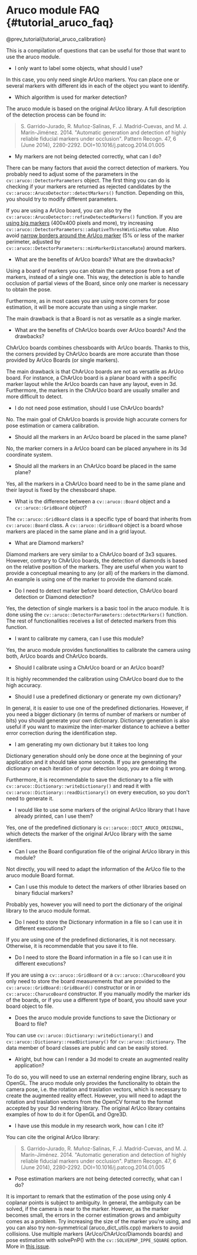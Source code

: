 Aruco module FAQ {#tutorial_aruco_faq}
==============================

@prev_tutorial{tutorial_aruco_calibration}

This is a compilation of questions that can be useful for those that want to use the aruco module.

- I only want to label some objects, what should I use?

In this case, you only need single ArUco markers. You can place one or several markers with different ids in each of the object you want to identify.


- Which algorithm is used for marker detection?

The aruco module is based on the original ArUco library. A full description of the detection process can be found in:

> S. Garrido-Jurado, R. Muñoz-Salinas, F. J. Madrid-Cuevas, and M. J. Marín-Jiménez. 2014.
> "Automatic generation and detection of highly reliable fiducial markers under occlusion".
> Pattern Recogn. 47, 6 (June 2014), 2280-2292. DOI=10.1016/j.patcog.2014.01.005


- My markers are not being detected correctly, what can I do?

There can be many factors that avoid the correct detection of markers. You probably need to adjust some of the parameters
in the `cv::aruco::DetectorParameters` object. The first thing you can do is checking if your markers are returned
as rejected candidates by the `cv::aruco::ArucoDetector::detectMarkers()` function. Depending on this, you should try to modify different parameters.

If you are using a ArUco board, you can also try the `cv::aruco::ArucoDetector::refineDetectedMarkers()` function.
If you are [using big markers](https://github.com/opencv/opencv_contrib/issues/2811) (400x400 pixels and more), try
increasing `cv::aruco::DetectorParameters::adaptiveThreshWinSizeMax` value.
Also avoid [narrow borders around the ArUco marker](https://github.com/opencv/opencv_contrib/issues/2492)
(5% or less of the marker perimeter, adjusted by `cv::aruco::DetectorParameters::minMarkerDistanceRate`) around markers.


- What are the benefits of ArUco boards? What are the drawbacks?

Using a board of markers you can obtain the camera pose from a set of markers, instead of a single one. This way,
the detection is able to handle occlusion of partial views of the Board, since only one marker is necessary to obtain the pose.

Furthermore, as in most cases you are using more corners for pose estimation, it will be more accurate than using a single marker.

The main drawback is that a Board is not as versatile as a single marker.



- What are the benefits of ChArUco boards over ArUco boards? And the drawbacks?

ChArUco boards combines chessboards with ArUco boards. Thanks to this, the corners provided by ChArUco boards are more accurate than those provided by ArUco Boards (or single markers).

The main drawback is that ChArUco boards are not as versatile as ArUco board. For instance, a ChArUco board is a planar board with a specific marker layout while the ArUco boards
can have any layout, even in 3d. Furthermore, the markers in the ChArUco board are usually smaller and more difficult to detect.


- I do not need pose estimation, should I use ChArUco boards?

No. The main goal of ChArUco boards is provide high accurate corners for pose estimation or camera calibration.


- Should all the markers in an ArUco board be placed in the same plane?

No, the marker corners in a ArUco board can be placed anywhere in its 3d coordinate system.


- Should all the markers in an ChArUco board be placed in the same plane?

Yes, all the markers in a ChArUco board need to be in the same plane and their layout is fixed by the chessboard shape.


- What is the difference between a `cv::aruco::Board` object and a `cv::aruco::GridBoard` object?

The `cv::aruco::GridBoard` class is a specific type of board that inherits from `cv::aruco::Board` class. A `cv::aruco::GridBoard` object is a board whose markers are placed in the same
plane and in a grid layout.


- What are Diamond markers?

Diamond markers are very similar to a ChArUco board of 3x3 squares. However, contrary to ChArUco boards, the detection of diamonds is based on the relative position of the markers.
They are useful when you want to provide a conceptual meaning to any (or all) of the markers in the diamond. An example is using one of the marker to provide the diamond scale.


- Do I need to detect marker before board detection, ChArUco board detection or Diamond detection?

Yes, the detection of single markers is a basic tool in the aruco module. It is done using the `cv::aruco::DetectorParameters::detectMarkers()` function. The rest of functionalities receives
a list of detected markers from this function.


- I want to calibrate my camera, can I use this module?

Yes, the aruco module provides functionalities to calibrate the camera using both, ArUco boards and ChArUco boards.


- Should I calibrate using a ChArUco board or an ArUco board?

It is highly recommended the calibration using ChArUco board due to the high accuracy.


- Should I use a predefined dictionary or generate my own dictionary?

In general, it is easier to use one of the predefined dictionaries. However, if you need a bigger dictionary (in terms of number of markers or number of bits)
you should generate your own dictionary. Dictionary generation is also useful if you want to maximize the inter-marker distance to achieve a better error
correction during the identification step.

- I am generating my own dictionary but it takes too long

Dictionary generation should only be done once at the beginning of your application and it should take some seconds. If you are
generating the dictionary on each iteration of your detection loop, you are doing it wrong.

Furthermore, it is recommendable to save the dictionary to a file with `cv::aruco::Dictionary::writeDictionary()` and read it with `cv::aruco::Dictionary::readDictionary()` on every execution, so you don't need to generate it.


- I would like to use some markers of the original ArUco library that I have already printed, can I use them?

Yes, one of the predefined dictionary is `cv::aruco::DICT_ARUCO_ORIGINAL`, which detects the marker of the original ArUco library with the same identifiers.


- Can I use the Board configuration file of the original ArUco library in this module?

Not directly, you will need to adapt the information of the ArUco file to the aruco module Board format.


- Can I use this module to detect the markers of other libraries based on binary fiducial markers?

Probably yes, however you will need to port the dictionary of the original library to the aruco module format.


- Do I need to store the Dictionary information in a file so I can use it in different executions?

If you are using one of the predefined dictionaries, it is not necessary. Otherwise, it is recommendable that you save it to file.


- Do I need to store the Board information in a file so I can use it in different executions?

If you are using a `cv::aruco::GridBoard` or a `cv::aruco::CharucoBoard` you only need to store the board measurements
that are provided to the `cv::aruco::GridBoard::GridBoard()` constructor or in or `cv::aruco::CharucoBoard` constructor.
If you manually modify the marker ids of the boards, or if you use a different type of board, you should save your board object to file.

- Does the aruco module provide functions to save the Dictionary or Board to file?

You can use `cv::aruco::Dictionary::writeDictionary()` and `cv::aruco::Dictionary::readDictionary()` for `cv::aruco::Dictionary`. The data member of board classes are public and can be easily stored.


- Alright, but how can I render a 3d model to create an augmented reality application?

To do so, you will need to use an external rendering engine library, such as OpenGL. The aruco module only provides the functionality to
obtain the camera pose, i.e. the rotation and traslation vectors, which is necessary to create the augmented reality effect.
However, you will need to adapt the rotation and traslation vectors from the OpenCV format to the format accepted by your 3d rendering library.
The original ArUco library contains examples of how to do it for OpenGL and Ogre3D.


- I have use this module in my research work, how can I cite it?

You can cite the original ArUco library:

> S. Garrido-Jurado, R. Muñoz-Salinas, F. J. Madrid-Cuevas, and M. J. Marín-Jiménez. 2014.
> "Automatic generation and detection of highly reliable fiducial markers under occlusion".
> Pattern Recogn. 47, 6 (June 2014), 2280-2292. DOI=10.1016/j.patcog.2014.01.005

- Pose estimation markers are not being detected correctly, what can I do?

It is important to remark that the estimation of the pose using only 4 coplanar points is subject to ambiguity.
In general, the ambiguity can be solved, if the camera is near to the marker.
However, as the marker becomes small, the errors in the corner estimation grows and ambiguity comes as a problem.
Try increasing the size of the marker you're using, and you can also try non-symmetrical (aruco_dict_utils.cpp) markers to avoid collisions.
Use multiple markers (ArUco/ChArUco/Diamonds boards) and pose estimation with solvePnP() with the `cv::SOLVEPNP_IPPE_SQUARE` option.
More in [this issue](https://github.com/opencv/opencv/issues/8813).
